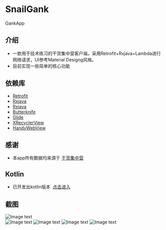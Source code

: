 # SnailGank
GankApp

## 介绍
- 一款用于技术练习的干货集中营客户端，采用Retrofit+Rxjava+Lambda进行网络请求，UI参考Material Designg风格。
- 目前实现一些简单的核心功能

## 依赖库
- [Retrofit](https://github.com/square/retrofit)
- [Rxjava](https://github.com/ReactiveX/RxJava)
- [Rxjava](https://github.com/square/okhttp)
- [Butterknife](https://github.com/JakeWharton/butterknife)
- [Glide](https://github.com/bumptech/glide)
- [XRecyclerView](https://github.com/jianghejie/XRecyclerView)
- [HandyWebView](https://github.com/BeijingSnail/HandyWebView)

## 感谢
- 本app所有数据均来源于  [干货集中营](http://gank.io/)

## Kotlin
- 已开发出kotlin版本  [点击进入](https://github.com/BeijingSnail/KotlinSnailGank)

## 截图

![Image text](https://github.com/BeijingSnail/SnailGank/blob/master/images/android.png)  
![Image text](https://github.com/BeijingSnail/SnailGank/blob/master/images/sideslip.png)
![Image text](https://github.com/BeijingSnail/SnailGank/blob/master/images/welfare.png)
![Image text](https://github.com/BeijingSnail/SnailGank/blob/master/images/res.png)
![Image text](https://github.com/BeijingSnail/SnailGank/blob/master/images/about.png)





